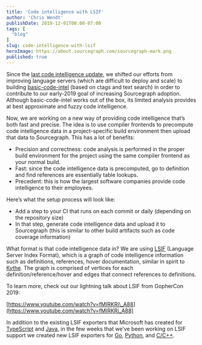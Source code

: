 ```yaml
---
title: 'Code intelligence with LSIF'
author: 'Chris Wendt'
publishDate: 2019-12-01T00:00-07:00
tags: [
  "blog"
]
slug: code-intelligence-with-lsif
heroImage: https://about.sourcegraph.com/sourcegraph-mark.png
published: true
---
```


Since the [last code intelligence update](https://about.sourcegraph.com/blog/improving-language-support-in-2019), we shifted our efforts from improving language servers (which are difficult to deploy and scale) to building [basic-code-intel](https://github.com/sourcegraph/sourcegraph-basic-code-intel) (based on ctags and text search) in order to contribute to our early-2019 goal of increasing Sourcegraph adoption. Although basic-code-intel works out of the box, its limited analysis provides at best approximate and fuzzy code intelligence.

Now, we are working on a new way of providing code intelligence that’s both fast and precise. The idea is to use compiler frontends to precompute code intelligence data in a project-specific build environment then upload that data to Sourcegraph. This has a lot of benefits:

  - Precision and correctness: code analysis is performed in the proper build environment for the project using the same compiler frontend as your normal build.
  - Fast: since the code intelligence data is precomputed, go to definition and find references are essentially table lookups.
  - Precedent: this is how the largest software companies provide code intelligence to their employees.

Here’s what the setup process will look like:

  - Add a step to your CI that runs on each commit or daily (depending on the repository size)
  - In that step, generate code intelligence data and upload it to Sourcegraph (this is similar to other build artifacts such as code coverage information)

What format is that code intelligence data in? We are using [LSIF](https://github.com/Microsoft/language-server-protocol/blob/master/indexFormat/specification.md) (Language Server Index Format), which is a graph of code intelligence information such as definitions, references, hover documentation, similar in spirit to [Kythe](https://kythe.io). The graph is comprised of vertices for each definition/reference/hover and edges that connect references to definitions.

To learn more, check out our lightning talk about LSIF from GopherCon 2019:

[https://www.youtube.com/watch?v=fMIRKRj\_A88](https://www.youtube.com/watch?v=fMIRKRj_A88)

In addition to the existing LSIF exporters that Microsoft has created for [TypeScript](https://github.com/microsoft/lsif-node) and [Java](https://github.com/microsoft/lsif-java), in the few weeks that we’ve been working on LSIF support we created new LSIF exporters for [Go](https://github.com/sourcegraph/lsif-go), [Python](https://github.com/sourcegraph/lsif-py), and [C/C++](https://github.com/sourcegraph/lsif-cpp).

